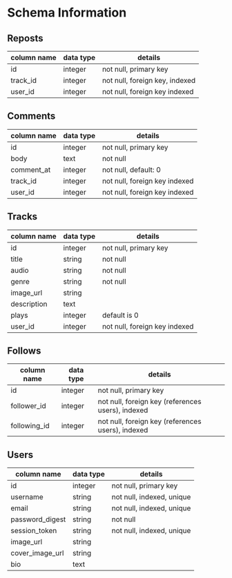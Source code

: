 # Schema Information

## Reposts
column name | data type | details
------------|-----------|-----------------------
id          | integer   | not null, primary key
track_id    | integer   | not null, foreign key, indexed
user_id     | integer   | not null, foreign key indexed

## Comments
column name | data type | details
------------|-----------|-----------------------
id          | integer   | not null, primary key
body        | text      | not null
comment_at  | integer   | not null, default: 0
track_id    | integer   | not null, foreign key indexed
user_id     | integer   | not null, foreign key indexed

## Tracks
column name | data type | details
------------|-----------|-----------------------
id          | integer   | not null, primary key
title       | string    | not null
audio       | string    | not null
genre       | string    | not null
image_url   | string    |
description | text      |
plays       | integer   | default is 0
user_id     | integer   | not null, foreign key indexed

## Follows
column name | data type | details
------------|-----------|-----------------------
id          | integer   | not null, primary key
follower_id | integer   | not null, foreign key (references users), indexed
following_id| integer   | not null, foreign key (references users), indexed

## Users
column name     | data type | details
----------------|-----------|-----------------------
id              | integer   | not null, primary key
username        | string    | not null, indexed, unique
email           | string    | not null, indexed, unique
password_digest | string    | not null
session_token   | string    | not null, indexed, unique
image_url       | string    |
cover_image_url | string    |
bio             | text      |
